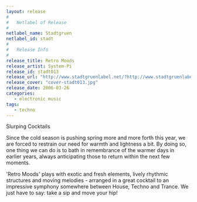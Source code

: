 ```yaml
---
layout: release
#
#   Netlabel of Release
#
netlabel_name: Stadtgruen
netlabel_id: stadt
#
#   Release Info
#
release_title: Retro Moods
release_artist: System-Pi
release_id: stadt013
release_url: "http://www.stadtgruenlabel.net/?http://www.stadtgruenlabel.net/index.php?locator=releases&id=28"
release_cover: "cover-stadt013.jpg"
release_date: 2006-03-26
categories:
   - electronic music
tags:
   - techno
---
```

Slurping Cocktails

Since the cold season is pushing spring more and more forth this year, we are forced to restrain our need for warmth and lightness a bit. By doing so, one thing we can do is to bath in remembrance of the warmer days in earlier years, always anticipating those to return within the next few moments.

'Retro Moods' plays with exotic and fresh elements, lively rhythmic structures and moving melodies - arranged in a great cocktail to an impressive symphony somewhere between House, Techno and Trance. We just have to say: take a sip and move your hip!